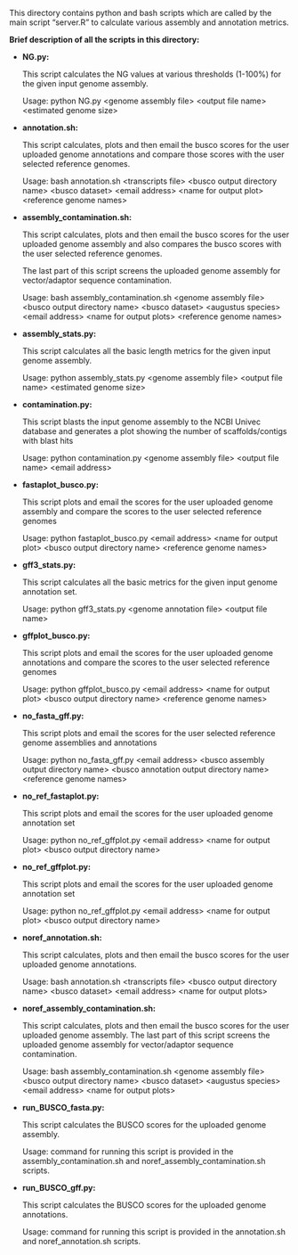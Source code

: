This directory contains python and bash scripts which are called by the main script “server.R” to calculate various assembly and annotation metrics. 

**Brief description of all the scripts in this directory:**

- **NG.py:** 

  This script calculates the NG values at various thresholds (1-100%) for the given input genome assembly.

  Usage: python NG.py \<genome assembly file\> <output file name\> <estimated genome size\>


- **annotation.sh:** 

  This script calculates, plots and then email the busco scores for the user uploaded genome annotations and compare those   scores with the user selected reference genomes.

  Usage: bash annotation.sh \<transcripts file\> <busco output directory name\> <busco dataset\> <email address\> <name for output plot\> <reference genome names\>

- **assembly_contamination.sh:**

  This script calculates, plots and then email the busco scores for the user uploaded genome assembly and also compares the busco scores with the user selected reference genomes.

  The last part of this script screens the uploaded genome assembly for vector/adaptor sequence contamination.

  Usage: bash assembly_contamination.sh \<genome assembly file\> <busco output directory name\> <busco dataset\> <augustus species\> <email address\> <name for output plots\> <reference genome names\>

- **assembly_stats.py:**

  This script calculates all the basic length metrics for the given input genome assembly.

  Usage: python assembly_stats.py \<genome assembly file\> <output file name\> <estimated genome size\> 

- **contamination.py:** 

  This script blasts the input genome assembly to the NCBI Univec database and generates a plot showing the number of scaffolds/contigs with blast hits

  Usage: python contamination.py \<genome assembly file\> <output file name\> <email address\> 

- **fastaplot_busco.py:**

  This script plots and email the scores for the user uploaded genome assembly and compare the scores to the user selected reference genomes

  Usage: python fastaplot_busco.py \<email address\> <name for output plot\> <busco output directory name\> <reference genome names\>

- **gff3_stats.py:**

  This script calculates all the basic metrics for the given input genome annotation set.

  Usage: python gff3_stats.py \<genome annotation file\> <output file name\>  

- **gffplot_busco.py:**

  This script plots and email the scores for the user uploaded genome annotations and compare the scores to the user selected reference genomes

  Usage: python gffplot_busco.py \<email address\> <name for output plot\> <busco output directory name\> <reference genome names\>

- **no_fasta_gff.py:**
 
  This script plots and email the scores for the user selected reference genome assemblies and annotations

  Usage: python no_fasta_gff.py \<email address\> <busco assembly output directory name\> <busco annotation output directory name\> <reference genome names\>

- **no_ref_fastaplot.py:**

  This script plots and email the scores for the user uploaded genome annotation set 

  Usage: python no_ref_gffplot.py \<email address\> <name for output plot\> <busco output directory name\> 

- **no_ref_gffplot.py:**
 
  This script plots and email the scores for the user uploaded genome annotation set 

  Usage: python no_ref_gffplot.py \<email address\> <name for output plot\> <busco output directory name\> 

- **noref_annotation.sh:**

  This script calculates, plots and then email the busco scores for the user uploaded genome annotations.

  Usage: bash annotation.sh \<transcripts file\> <busco output directory name\> <busco dataset\> <email address\> <name for output plots\> 

- **noref_assembly_contamination.sh:**

  This script calculates, plots and then email the busco scores for the user uploaded genome assembly.
  The last part of this script screens the uploaded genome assembly for vector/adaptor sequence contamination.

  Usage: bash assembly_contamination.sh \<genome assembly file\> <busco output directory name\> <busco dataset\> <augustus species\> <email address\> <name for output plots\> 

- **run_BUSCO_fasta.py:**

  This script calculates the BUSCO scores for the uploaded genome assembly. 

  Usage: command for running this script is provided in the assembly_contamination.sh and noref_assembly_contamination.sh scripts.

- **run_BUSCO_gff.py:**
  
  This script calculates the BUSCO scores for the uploaded genome annotations. 

  Usage: command for running this script is provided in the annotation.sh and noref_annotation.sh scripts.

